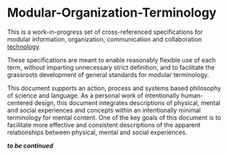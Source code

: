 # Modular-Organization-Terminology
This is a work-in-progress set of cross-referenced specifications for modular information, organization, communication and collaboration [technology](https://github.com/gcassel/Modular-Organization-Terminology/blob/master/terms/technology.md). 

 These specifications are meant to enable reasonably flexible use of each term, without imparting unnecessary strict definition, and to facilitate the grassroots development of general standards for modular terminology.

This document supports an action, process and systems based philosophy of science and language.  As a personal work of intentionally human-centered design, this document integrates descriptions of physical, mental and social experiences and concepts within an intentionally minimal terminology for mental content.  One of the key goals of this document is to facilitate more effective and consistent descriptions of the apparent relationships between physical, mental and social experiences.

***to be continued***
